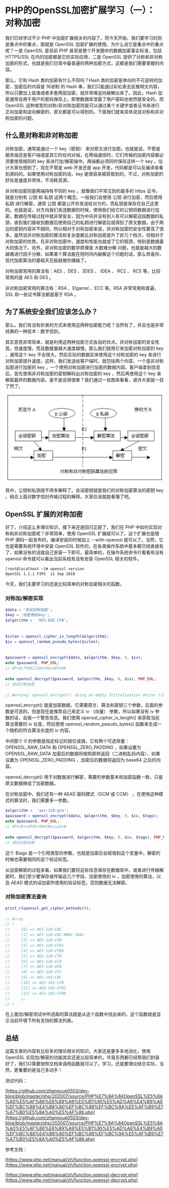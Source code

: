 # PHP的OpenSSL加密扩展学习（一）：对称加密

我们已经学过不少 PHP 中加密扩展相关的内容了。而今天开始，我们要学习的则是重点中的重点，那就是 OpenSSL 加密扩展的使用。为什么说它是重点中的重点呢？一是 OpenSSL 是目前 PHP 甚至是整个开发圈中的数据加密事实标准，包括 HTTPS/SSL 在内的加密都是它的实际应用，二是 OpenSSL 提供了对称和非对称加密的形式，也就是我们日常中最普遍的两种加密方式，这都是我们需要掌握的内容。

那么，它和 Hash 类的加密有什么不同吗？Hash 类的加密是单向的不可逆转的加密，加密后的内容是 16进制 的 Hash 串，我们只能通过彩虹表去反推明文内容，所以只要加上盐值或者多套两层加密，就非常难逆向破解出来了。因此，Hash 加密通常会用于用户的密码保存上，即使数据库泄露了用户密码也依然是安全的。而 OpenSSL 这种类型的对称/非对称加密则是可以通过某个关键字或者证书来进行正向加密和逆向解密的，原文都是可以得到的。下面我们就来具体说说对称和非对称加密的问题。

## 什么是对称和非对称加密

对称加密，通常是通过一个 key（密钥） 来对原文进行加密。也就是说，不管是服务端还是客户端或是其它的任何对端，在两端通信时，它们传输的加密内容都必须要使用相同的 key 来进行加/解密操作。两端都必须同时保存这样一个 key 。估计大家也想到了，现在不管是 web 开发还是 app 开发，代码都是可以反编译查看到源码的。如果使用对称加密的话，key 是很容易被获取到的。不过，对称加密的好处是速度非常快，不消耗资源。

非对称加密则是两端持有不同的 key 。就像我们平常见到的最多的 https 证书，就是分别有 公钥 和 私钥 这两个概念。一般我们会使用 公钥 进行加密，然后使用 私钥 进行解密，通常 公钥 都是公开并发送给对方的，而私钥是保存在自己这里的。也就是说，对方向我们发送数据的时候，使用我们给它的公钥将数据进行加密，数据在传输过程中就非常安全，因为中间并没有别人有可以解密这段数据的私钥，直到我们接收到数据后使用自己的私钥进行解密后就得到了原文数据。由于两边的密钥内容并不相同，所以相对于对称加密来说，非对称加密的安全性要高了很多。虽然说非对称加密的算法和复杂度都比对称加密提升了好几个档次，但相对于对称加密的优势，在非对称加密中，速度和性能也就成了它的瓶颈，特别是数据量大的情况下。另外，非对称加密的数学原理是 大数难分解 问题，也就是越大的数越难进行因子分解，如果某个算法能在短时间内破解这个问题的话，那么恭喜你，现代加密算法的基础天花板就被你捅破了。

对称加密常用的算法有：AES 、DES 、3DES 、 IDEA 、 RC2 、 RC5 等，比较常用的是 AES 和 DES 。

非对称加密常用的算法有：RSA 、Elgamal 、ECC 等，RSA 非常常用和普遍，SSL 和一些证书算法都是基于 RSA 。

## 为了系统安全我们应该怎么办？

那么，我们有没有折衷的方式来使用这两种加密能力呢？当然有了，并且也是非常经典的一种技术：数字信封。

其实意思非常简单，就是利用这两种加密方式各自的优点。非对称加密的安全性高，但速度慢，而且数据量越大速度越慢，那么我们就用它来加密对称加密的 key ，通常这个 key 不会很大。然后实际的数据实体使用这个对称加密的 key 来进行对称加密提升速度。这样，我们发送给客户端时，就包括两个内容，一个是非对称加密进行加密的 key ，一个使用对称加密进行加密的数据内容。客户端拿到信息后，首先使用非对称加密的密钥解码出对称加密的 key ，然后再使用这个 key 来解密最终的数据内容。是不是说得很晕？我们通过一张图来看看，或许大家就一目了然了。

![./img/openssl.webp](./img/openssl.webp)

其中，公钥和私钥就不用多解释了。会话密钥就是我们的对称加密算法的密钥 key 。结合上面对数字信封传输过程的解释，大家应该就能看懂了吧。

## OpenSSL 扩展的对称加密

好了，介绍这么多理论知识，接下来还是回归正题了，我们在 PHP 中如何实现对称和非对称加密呢？非常简单，使用 OpenSSL 扩展就可以了。这个扩展也是随 PHP 源码一起发布的，编译安装的时候加上 --with-openssl 就可以了。当然，它也是需要系统环境中安装 OpenSSL 软件的，在各类操作系统中基本都已经直接有了，如果没有的话就自己安装一下即可。最简单的，在操作系统命令行看看有没有 openssl 命令就可以看出当前系统有没有安装 OpenSSL 相关的软件。

```shell
[root@localhost ~]# openssl version
OpenSSL 1.1.1 FIPS  11 Sep 2018
```

今天，我们主要学习的还是比较简单的对称加密相关的函数。

### 对称加/解密实现

```php
$data = '测试对称加密';
$key = '加密用的key';
$algorithm =  'DES-EDE-CFB';


$ivlen = openssl_cipher_iv_length($algorithm);
$iv = openssl_random_pseudo_bytes($ivlen);


$password = openssl_encrypt($data, $algorithm, $key, 0, $iv);
echo $password, PHP_EOL;
// 4PvOc75QkIJ184/RULdOTeO8

echo openssl_decrypt($password, $algorithm, $key, 0, $iv), PHP_EOL;
// 测试对称加密

// Warning: openssl_encrypt(): Using an empty Initialization Vector (iv) is potentially insecure and not recommended
```

openssl_encrypt() 就是加密数据，它需要原文、算法和密钥三个参数，后面的参数是可选的，但是现在是推荐自己来定义 iv （向量） 参数，所以如果没有 iv 参数的话，会报一个警告信息。我们使用 openssl_cipher_iv_length() 来获取当前算法需要的 iv 长度，然后使用 openssl_random_pseudo_bytes() 函数来生成一个随机的符合算法长度的 iv 内容。

中间那个 0 的参数是指定标记的按位或值，它有两个可选常量：OPENSSL_RAW_DATA 和 OPENSSL_ZERO_PADDING ，如果设置为 OPENSSL_RAW_DATA 加密后的数据将按照原样返回（二进制乱码内容），如果设置为 OPENSSL_ZERO_PADDING ，加密后的数据将返回为 base64 之后的内容。

openssl_decrypt() 用于对数据进行解密，需要的参数基本和加密函数一致，只是原文数据换成了加密数据。

在对称加密中，我们还有一种  AEAD 密码模式（GCM 或 CCM） ，在使用这种模式的算法时，我们需要多一参数。

```php
$algorithm =  'aes-128-gcm';
$password = openssl_encrypt($data, $algorithm, $key, 0, $iv, $tags);
echo $password, PHP_EOL;
// dPYsR+sdP56rQ99CNxciah+N

echo openssl_decrypt($password, $algorithm, $key, 0, $iv, $tags), PHP_EOL;
// 测试对称加密
```

这个 $tags 是一个引用类型的参数，也就是加密后会赋值到这个变量中，解密的时候也需要相同的这个验证标签。

从加密解密的过程来看，如果我们要将这些信息保存在数据库中，或者进行传输解密时，我们至少要保存或传输这几个字段，加密使用的 iv ，加密使用的算法，以及 AEAD 模式的话加密所使用的验证标签，否则数据无法解密。

### 对称加密算法查询

```php
print_r(openssl_get_cipher_methods());

// Array
// (
//     [0] => AES-128-CBC
//     [1] => AES-128-CBC-HMAC-SHA1
//     [2] => AES-128-CFB
//     [3] => AES-128-CFB1
//     [4] => AES-128-CFB8
//     [5] => AES-128-CTR
//     [6] => AES-128-ECB
//     [7] => AES-128-OFB
//     [8] => AES-128-XTS
//     [9] => AES-192-CBC
//     [10] => AES-192-CFB
//     [11] => AES-192-CFB1
//     [12] => AES-192-CFB8
//     ……
// )
```

在上面加/解密测试中所选取的算法就是从这个函数中找出来的，这个函数就是显示当前环境下所有支持的算法列表。

## 总结

这篇文章的内容有比较多的理论相关的知识，大家还是要多多地消化。使用 OpenSSL 实现加/解密的功能其实还是比较简单的，毕竟东西都已经帮我们封装好了，我们只需要按照文档来调用函数就可以了。学习，还是要理论结合实际，当然，更重要的是自己多动手！

测试代码：

[https://github.com/zhangyue0503/dev-blog/blob/master/php/202007/source/PHP%E7%9A%84OpenSSL%E5%8A%A0%E5%AF%86%E6%89%A9%E5%B1%95%E5%AD%A6%E4%B9%A0%EF%BC%88%E4%B8%80%EF%BC%89%EF%BC%9A%E5%AF%B9%E7%A7%B0%E5%8A%A0%E5%AF%86.php](https://github.com/zhangyue0503/dev-blog/blob/master/php/202007/source/PHP%E7%9A%84OpenSSL%E5%8A%A0%E5%AF%86%E6%89%A9%E5%B1%95%E5%AD%A6%E4%B9%A0%EF%BC%88%E4%B8%80%EF%BC%89%EF%BC%9A%E5%AF%B9%E7%A7%B0%E5%8A%A0%E5%AF%86.php)

参考文档：

[https://www.php.net/manual/zh/function.openssl-encrypt.php](https://www.php.net/manual/zh/function.openssl-encrypt.php)

[https://www.php.net/manual/zh/function.openssl-decrypt.php](https://www.php.net/manual/zh/function.openssl-decrypt.php)